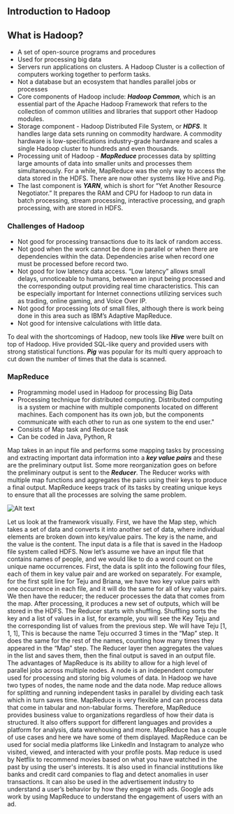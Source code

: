 ## Introduction to Hadoop

## What is Hadoop?
* A set of open-source programs and procedures
* Used for processing big data
* Servers run applications on clusters. A Hadoop Cluster is a collection of computers working together to perform tasks.
* Not a database but an ecosystem that handles parallel jobs or processes
* Core components of Hadoop include: ***Hadoop Common***, which is an essential part of the Apache Hadoop Framework that refers to the collection of common utilities and libraries that support other Hadoop modules.
* Storage component - Hadoop Distributed File System, or ***HDFS***. It handles large data sets running on commodity hardware. A commodity hardware is low-specifications industry-grade hardware and scales a single Hadoop cluster to hundreds and even thousands.
* Processing unit of Hadoop - ***MapReduce*** processes data by splitting large amounts of data into smaller units and processes them simultaneously. For a while, MapReduce was the only way to access the data stored in the HDFS. There are now other systems like Hive and Pig.
* The last component is ***YARN***, which is short for “Yet Another Resource Negotiator.” It prepares the RAM and CPU for Hadoop to run data in batch processing, stream processing, interactive processing, and graph processing, with are stored in HDFS.

### Challenges of Hadoop
* Not good for processing transactions due to its lack of random access. 
* Not good when the work cannot be done in parallel or when there are dependencies within the data. Dependencies arise when record one must be processed before record two. 
* Not good for low latency data access. “Low latency” allows small delays, unnoticeable to humans, between an input being processed and the corresponding output providing real time characteristics. This can be especially important for Internet connections utilizing services such as trading, online gaming, and Voice Over IP.
* Not good for processing lots of small files, although there is work being done in this area such as IBM’s Adaptive MapReduce.
* Not good for intensive calculations with little data.

To deal with the shortcomings of Hadoop, new tools like ***Hive*** were built on top of Hadoop. Hive provided SQL-like query and provided users with strong statistical functions. ***Pig*** was popular for its multi query approach to cut down the number of times that the data is scanned.

### MapReduce
* Programming model used in Hadoop for processing Big Data
* Processing technique for distributed computing. Distributed computing is a system or machine with multiple components located on different machines. Each component has its own job, but the components communicate with each other to run as one system to the end user." 
* Consists of Map task and Reduce task
* Can be coded in Java, Python, R

Map takes in an input file and performs some mapping tasks by processing and extracting important data information into a ***key value pairs*** and these are the preliminary output list. Some more reorganization goes on before the preliminary output is sent to the ***Reducer***. The Reducer works with multiple map functions and aggregates the pairs using their keys to produce a final output. MapReduce keeps track of its tasks by creating unique keys to ensure that all the processes are solving the same problem. 

![Alt text](/relative/path/to/img.jpg?raw=true "Optional Title")

Let us look at the framework visually. First, we have the Map step, which takes a set of data and converts it into another set of data, where individual elements are broken down into key/value pairs. The key is the name, and the value is the content. The input data is a file that is saved in the Hadoop file system called HDFS. Now let’s assume we have an input file that contains names of people, and we would like to do a word count on the unique name occurrences. First, the data is split into the following four files, each of them in key value pair and are worked on separately. For example, for the first split line for Teju and Briana, we have two key value pairs with one occurrence in each file, and it will do the same for all of key value pairs. We then have the reducer; the reducer processes the data that comes from the map. After processing, it produces a new set of outputs, which will be stored in the HDFS. The Reducer starts with shuffling. Shuffling sorts the key and a list of values in a list, for example, you will see the Key Teju and the corresponding list of values from the previous step. We will have Teju [1, 1, 1], This is because the name Teju occurred 3 times in the “Map” step. It does the same for the rest of the names, counting how many times they appeared in the “Map” step. The Reducer layer then aggregates the values in the list and saves them, then the final output is saved in an output file. The advantages of MapReduce is its ability to allow for a high level of parallel jobs across multiple nodes. A node is an independent computer used for processing and storing big volumes of data. In Hadoop we have two types of nodes, the name node and the data node. Map reduce allows for splitting and running independent tasks in parallel by dividing each task which in turn saves time. MapReduce is very flexible and can process data that come in tabular and non-tabular forms. Therefore, MapReduce provides business value to organizations regardless of how their data is structured. It also offers support for different languages and provides a platform for analysis, data warehousing and more. MapReduce has a couple of use cases and here we have some of them displayed. MapReduce can be used for social media platforms like LinkedIn and Instagram to analyze who visited, viewed, and interacted with your profile posts. Map reduce is used by Netflix to recommend movies based on what you have watched in the past by using the user's interests. It is also used in financial institutions like banks and credit card companies to flag and detect anomalies in user transactions. It can also be used in the advertisement industry to understand a user’s behavior by how they engage with ads. Google ads work by using MapReduce to understand the engagement of users with an ad.




